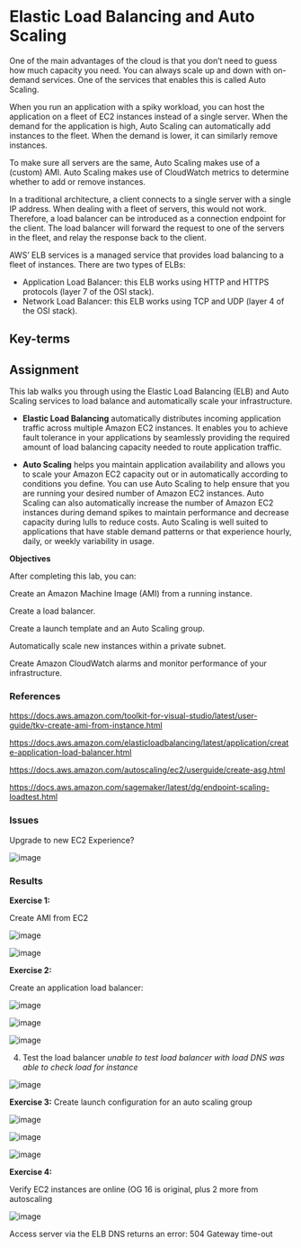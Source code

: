 # Elastic Load Balancing and Auto Scaling
One of the main advantages of the cloud is that you don’t need to guess how much capacity you need. You can always scale up and down with on-demand services. One of the services that enables this is called Auto Scaling.

When you run an application with a spiky workload, you can host the application on a fleet of EC2 instances instead of a single server. When the demand for the application is high, Auto Scaling can automatically add instances to the fleet. When the demand is lower, it can similarly remove instances.

To make sure all servers are the same, Auto Scaling makes use of a (custom) AMI. Auto Scaling makes use of CloudWatch metrics to determine whether to add or remove instances.

In a traditional architecture, a client connects to a single server with a single IP address. When dealing with a fleet of servers, this would not work. Therefore, a load balancer can be introduced as a connection endpoint for the client. The load balancer will forward the request to one of the servers in the fleet, and relay the response back to the client.

AWS’ ELB services is a managed service that provides load balancing to a fleet of instances. There are two types of ELBs:

* Application Load Balancer: this ELB works using HTTP and HTTPS protocols (layer 7 of the OSI stack).
* Network Load Balancer: this ELB works using TCP and UDP (layer 4 of the OSI stack).


## Key-terms


## Assignment

This lab walks you through using the Elastic Load Balancing (ELB) and Auto Scaling services to load balance and automatically scale your infrastructure.

* **Elastic Load Balancing** automatically distributes incoming application traffic across multiple Amazon EC2 instances. It enables you to achieve fault tolerance in your applications by seamlessly providing the required amount of load balancing capacity needed to route application traffic.

* **Auto Scaling** helps you maintain application availability and allows you to scale your Amazon EC2 capacity out or in automatically according to conditions you define. You can use Auto Scaling to help ensure that you are running your desired number of Amazon EC2 instances. Auto Scaling can also automatically increase the number of Amazon EC2 instances during demand spikes to maintain 
performance and decrease capacity during lulls to reduce costs. Auto Scaling is well suited to applications that have stable demand patterns or that experience hourly, daily, or weekly variability in usage.

**Objectives**

After completing this lab, you can:

Create an Amazon Machine Image (AMI) from a running instance.

Create a load balancer.

Create a launch template and an Auto Scaling group.

Automatically scale new instances within a private subnet.

Create Amazon CloudWatch alarms and monitor performance of your infrastructure.


### References
https://docs.aws.amazon.com/toolkit-for-visual-studio/latest/user-guide/tkv-create-ami-from-instance.html

https://docs.aws.amazon.com/elasticloadbalancing/latest/application/create-application-load-balancer.html

https://docs.aws.amazon.com/autoscaling/ec2/userguide/create-asg.html

https://docs.aws.amazon.com/sagemaker/latest/dg/endpoint-scaling-loadtest.html


### Issues

Upgrade to new EC2 Experience?

![image](https://user-images.githubusercontent.com/4924632/147222615-14bc0085-b213-4555-9f10-3928ed7c31a2.png)



### Results

**Exercise 1:**

Create AMI from EC2

![image](https://user-images.githubusercontent.com/4924632/147221099-39828501-2263-47d2-b82d-95ff3422c99d.png)

![image](https://user-images.githubusercontent.com/4924632/147221958-a23096e9-acb4-4d9e-ab8f-ff66c18ea1bb.png)

**Exercise 2:**

Create an application load balancer:

![image](https://user-images.githubusercontent.com/4924632/147225877-7f6d256e-e701-4101-895a-7989f602381e.png)

![image](https://user-images.githubusercontent.com/4924632/147223419-cad6a9e7-708c-4027-97ea-54183767b494.png)

![image](https://user-images.githubusercontent.com/4924632/147225543-85221b38-d0fc-4631-acce-c592c1f906e6.png)

4) Test the load balancer
*unable to test load balancer with load DNS*
*was able to check load for instance*

![image](https://user-images.githubusercontent.com/4924632/147226620-7fd136b3-f6aa-40c0-abc5-6b216cf18e64.png)


**Exercise 3:**
Create launch configuration for an auto scaling group

![image](https://user-images.githubusercontent.com/4924632/147229866-aff5dfa9-3d90-4cda-91a3-d23ea322477b.png)

![image](https://user-images.githubusercontent.com/4924632/147230717-7890a645-7a00-44f3-8b19-a070e6aa7a87.png)

![image](https://user-images.githubusercontent.com/4924632/147231004-45fb1cd2-b0e4-4b8c-a249-7aae523c4a17.png)

**Exercise 4:**

Verify EC2 instances are online (OG 16 is original, plus 2 more from autoscaling

![image](https://user-images.githubusercontent.com/4924632/147232101-dc92a815-9f0a-4723-9dae-8663a8a942e7.png)


Access server via the ELB DNS returns an error: 504 Gateway time-out









